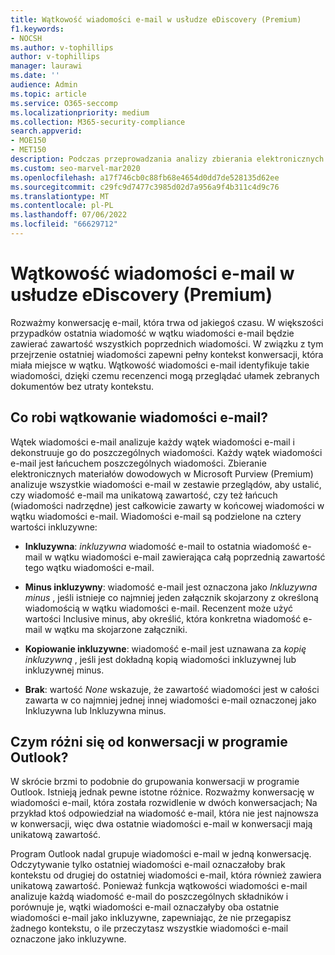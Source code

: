 ```yaml
---
title: Wątkowość wiadomości e-mail w usłudze eDiscovery (Premium)
f1.keywords:
- NOCSH
ms.author: v-tophillips
author: v-tophillips
manager: laurawi
ms.date: ''
audience: Admin
ms.topic: article
ms.service: O365-seccomp
ms.localizationpriority: medium
ms.collection: M365-security-compliance
search.appverid:
- MOE150
- MET150
description: Podczas przeprowadzania analizy zbierania elektronicznych materiałów dowodowych (Premium) funkcja wątkowości wiadomości e-mail analizuje konwersację wiadomości e-mail i dzieli każdą wiadomość na różne kategorie.
ms.custom: seo-marvel-mar2020
ms.openlocfilehash: a17f746cb0c88fb68e4654d0dd7de528135d62ee
ms.sourcegitcommit: c29fc9d7477c3985d02d7a956a9f4b311c4d9c76
ms.translationtype: MT
ms.contentlocale: pl-PL
ms.lasthandoff: 07/06/2022
ms.locfileid: "66629712"
---
```

# <a name="email-threading-in-ediscovery-premium"></a>Wątkowość wiadomości e-mail w usłudze eDiscovery (Premium)

Rozważmy konwersację e-mail, która trwa od jakiegoś czasu. W większości przypadków ostatnia wiadomość w wątku wiadomości e-mail będzie zawierać zawartość wszystkich poprzednich wiadomości. W związku z tym przejrzenie ostatniej wiadomości zapewni pełny kontekst konwersacji, która miała miejsce w wątku. Wątkowość wiadomości e-mail identyfikuje takie wiadomości, dzięki czemu recenzenci mogą przeglądać ułamek zebranych dokumentów bez utraty kontekstu.

## <a name="what-does-email-threading-do"></a>Co robi wątkowanie wiadomości e-mail?

Wątek wiadomości e-mail analizuje każdy wątek wiadomości e-mail i dekonstruuje go do poszczególnych wiadomości. Każdy wątek wiadomości e-mail jest łańcuchem poszczególnych wiadomości. Zbieranie elektronicznych materiałów dowodowych w Microsoft Purview (Premium) analizuje wszystkie wiadomości e-mail w zestawie przeglądów, aby ustalić, czy wiadomość e-mail ma unikatową zawartość, czy też łańcuch (wiadomości nadrzędne) jest całkowicie zawarty w końcowej wiadomości w wątku wiadomości e-mail. Wiadomości e-mail są podzielone na cztery wartości inkluzywne:

- **Inkluzywna**: *inkluzywna* wiadomość e-mail to ostatnia wiadomość e-mail w wątku wiadomości e-mail zawierająca całą poprzednią zawartość tego wątku wiadomości e-mail.

- **Minus inkluzywny**: wiadomość e-mail jest oznaczona jako *Inkluzywna minus* , jeśli istnieje co najmniej jeden załącznik skojarzony z określoną wiadomością w wątku wiadomości e-mail. Recenzent może użyć wartości Inclusive minus, aby określić, która konkretna wiadomość e-mail w wątku ma skojarzone załączniki. 

- **Kopiowanie inkluzywne**: wiadomość e-mail jest uznawana za *kopię inkluzywną* , jeśli jest dokładną kopią wiadomości inkluzywnej lub inkluzywnej minus. 

- **Brak**: wartość *None* wskazuje, że zawartość wiadomości jest w całości zawarta w co najmniej jednej innej wiadomości e-mail oznaczonej jako Inkluzywna lub Inkluzywna minus.

## <a name="how-is-it-different-from-conversations-in-outlook"></a>Czym różni się od konwersacji w programie Outlook?

W skrócie brzmi to podobnie do grupowania konwersacji w programie Outlook. Istnieją jednak pewne istotne różnice. Rozważmy konwersację w wiadomości e-mail, która została rozwidlenie w dwóch konwersacjach; Na przykład ktoś odpowiedział na wiadomość e-mail, która nie jest najnowsza w konwersacji, więc dwa ostatnie wiadomości e-mail w konwersacji mają unikatową zawartość.

Program Outlook nadal grupuje wiadomości e-mail w jedną konwersację. Odczytywanie tylko ostatniej wiadomości e-mail oznaczałoby brak kontekstu od drugiej do ostatniej wiadomości e-mail, która również zawiera unikatową zawartość. Ponieważ funkcja wątkowości wiadomości e-mail analizuje każdą wiadomość e-mail do poszczególnych składników i porównuje je, wątki wiadomości e-mail oznaczałyby oba ostatnie wiadomości e-mail jako inkluzywne, zapewniając, że nie przegapisz żadnego kontekstu, o ile przeczytasz wszystkie wiadomości e-mail oznaczone jako inkluzywne.
